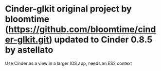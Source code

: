 Cinder-glkit original project by bloomtime (https://github.com/bloomtime/cinder-glkit.git) updated to Cinder 0.8.5 by astellato
==============

Use Cinder as a view in a larger IOS app, needs an ES2 context





